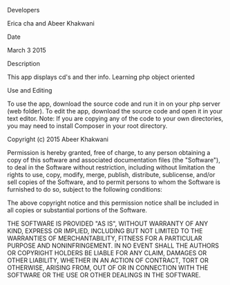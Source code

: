 Developers

Erica cha and Abeer Khakwani

Date

March 3 2015

Description

This app displays cd's and ther info. Learning php object oriented

Use and Editing

To use the app, download the source code and run it in on your php server (web folder). To edit the app, download the source code and open it in your text editor. Note: If you are copying any of the code to your own directories, you may need to install Composer in your root directory.

Copyright (c) 2015 Abeer Khakwani

Permission is hereby granted, free of charge, to any person obtaining a copy of this software and associated documentation files (the "Software"), to deal in the Software without restriction, including without limitation the rights to use, copy, modify, merge, publish, distribute, sublicense, and/or sell copies of the Software, and to permit persons to whom the Software is furnished to do so, subject to the following conditions:

The above copyright notice and this permission notice shall be included in all copies or substantial portions of the Software.

THE SOFTWARE IS PROVIDED "AS IS", WITHOUT WARRANTY OF ANY KIND, EXPRESS OR IMPLIED, INCLUDING BUT NOT LIMITED TO THE WARRANTIES OF MERCHANTABILITY, FITNESS FOR A PARTICULAR PURPOSE AND NONINFRINGEMENT. IN NO EVENT SHALL THE AUTHORS OR COPYRIGHT HOLDERS BE LIABLE FOR ANY CLAIM, DAMAGES OR OTHER LIABILITY, WHETHER IN AN ACTION OF CONTRACT, TORT OR OTHERWISE, ARISING FROM, OUT OF OR IN CONNECTION WITH THE SOFTWARE OR THE USE OR OTHER DEALINGS IN THE SOFTWARE.
